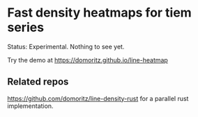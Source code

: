 # Fast density heatmaps for tiem series

Status: Experimental. Nothing to see yet. 

Try the demo at https://domoritz.github.io/line-heatmap

## Related repos

https://github.com/domoritz/line-density-rust for a parallel rust implementation.
